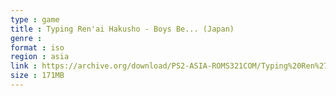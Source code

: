 ```yaml
---
type : game
title : Typing Ren'ai Hakusho - Boys Be... (Japan)
genre : 
format : iso
region : asia
link : https://archive.org/download/PS2-ASIA-ROMS321COM/Typing%20Ren%27ai%20Hakusho%20-%20Boys%20Be...%20%28Japan%29.7z
size : 171MB
---
```

